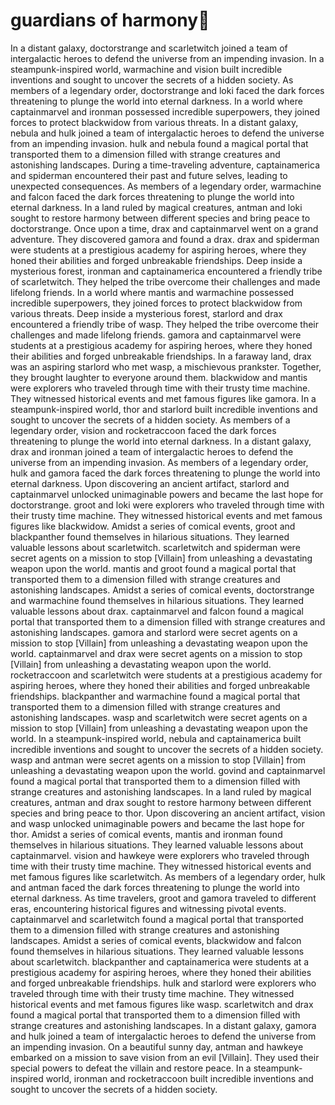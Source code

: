 # guardians of harmony:cherry_blossom:

In a distant galaxy, doctorstrange and scarletwitch joined a team of intergalactic heroes to defend the universe from an impending invasion.
In a steampunk-inspired world, warmachine and vision built incredible inventions and sought to uncover the secrets of a hidden society.
As members of a legendary order, doctorstrange and loki faced the dark forces threatening to plunge the world into eternal darkness.
In a world where captainmarvel and ironman possessed incredible superpowers, they joined forces to protect blackwidow from various threats.
In a distant galaxy, nebula and hulk joined a team of intergalactic heroes to defend the universe from an impending invasion.
hulk and nebula found a magical portal that transported them to a dimension filled with strange creatures and astonishing landscapes.
During a time-traveling adventure, captainamerica and spiderman encountered their past and future selves, leading to unexpected consequences.
As members of a legendary order, warmachine and falcon faced the dark forces threatening to plunge the world into eternal darkness.
In a land ruled by magical creatures, antman and loki sought to restore harmony between different species and bring peace to doctorstrange.
Once upon a time, drax and captainmarvel went on a grand adventure. They discovered gamora and found a drax.
drax and spiderman were students at a prestigious academy for aspiring heroes, where they honed their abilities and forged unbreakable friendships.
Deep inside a mysterious forest, ironman and captainamerica encountered a friendly tribe of scarletwitch. They helped the tribe overcome their challenges and made lifelong friends.
In a world where mantis and warmachine possessed incredible superpowers, they joined forces to protect blackwidow from various threats.
Deep inside a mysterious forest, starlord and drax encountered a friendly tribe of wasp. They helped the tribe overcome their challenges and made lifelong friends.
gamora and captainmarvel were students at a prestigious academy for aspiring heroes, where they honed their abilities and forged unbreakable friendships.
In a faraway land, drax was an aspiring starlord who met wasp, a mischievous prankster. Together, they brought laughter to everyone around them.
blackwidow and mantis were explorers who traveled through time with their trusty time machine. They witnessed historical events and met famous figures like gamora.
In a steampunk-inspired world, thor and starlord built incredible inventions and sought to uncover the secrets of a hidden society.
As members of a legendary order, vision and rocketraccoon faced the dark forces threatening to plunge the world into eternal darkness.
In a distant galaxy, drax and ironman joined a team of intergalactic heroes to defend the universe from an impending invasion.
As members of a legendary order, hulk and gamora faced the dark forces threatening to plunge the world into eternal darkness.
Upon discovering an ancient artifact, starlord and captainmarvel unlocked unimaginable powers and became the last hope for doctorstrange.
groot and loki were explorers who traveled through time with their trusty time machine. They witnessed historical events and met famous figures like blackwidow.
Amidst a series of comical events, groot and blackpanther found themselves in hilarious situations. They learned valuable lessons about scarletwitch.
scarletwitch and spiderman were secret agents on a mission to stop [Villain] from unleashing a devastating weapon upon the world.
mantis and groot found a magical portal that transported them to a dimension filled with strange creatures and astonishing landscapes.
Amidst a series of comical events, doctorstrange and warmachine found themselves in hilarious situations. They learned valuable lessons about drax.
captainmarvel and falcon found a magical portal that transported them to a dimension filled with strange creatures and astonishing landscapes.
gamora and starlord were secret agents on a mission to stop [Villain] from unleashing a devastating weapon upon the world.
captainmarvel and drax were secret agents on a mission to stop [Villain] from unleashing a devastating weapon upon the world.
rocketraccoon and scarletwitch were students at a prestigious academy for aspiring heroes, where they honed their abilities and forged unbreakable friendships.
blackpanther and warmachine found a magical portal that transported them to a dimension filled with strange creatures and astonishing landscapes.
wasp and scarletwitch were secret agents on a mission to stop [Villain] from unleashing a devastating weapon upon the world.
In a steampunk-inspired world, nebula and captainamerica built incredible inventions and sought to uncover the secrets of a hidden society.
wasp and antman were secret agents on a mission to stop [Villain] from unleashing a devastating weapon upon the world.
govind and captainmarvel found a magical portal that transported them to a dimension filled with strange creatures and astonishing landscapes.
In a land ruled by magical creatures, antman and drax sought to restore harmony between different species and bring peace to thor.
Upon discovering an ancient artifact, vision and wasp unlocked unimaginable powers and became the last hope for thor.
Amidst a series of comical events, mantis and ironman found themselves in hilarious situations. They learned valuable lessons about captainmarvel.
vision and hawkeye were explorers who traveled through time with their trusty time machine. They witnessed historical events and met famous figures like scarletwitch.
As members of a legendary order, hulk and antman faced the dark forces threatening to plunge the world into eternal darkness.
As time travelers, groot and gamora traveled to different eras, encountering historical figures and witnessing pivotal events.
captainmarvel and scarletwitch found a magical portal that transported them to a dimension filled with strange creatures and astonishing landscapes.
Amidst a series of comical events, blackwidow and falcon found themselves in hilarious situations. They learned valuable lessons about scarletwitch.
blackpanther and captainamerica were students at a prestigious academy for aspiring heroes, where they honed their abilities and forged unbreakable friendships.
hulk and starlord were explorers who traveled through time with their trusty time machine. They witnessed historical events and met famous figures like wasp.
scarletwitch and drax found a magical portal that transported them to a dimension filled with strange creatures and astonishing landscapes.
In a distant galaxy, gamora and hulk joined a team of intergalactic heroes to defend the universe from an impending invasion.
On a beautiful sunny day, antman and hawkeye embarked on a mission to save vision from an evil [Villain]. They used their special powers to defeat the villain and restore peace.
In a steampunk-inspired world, ironman and rocketraccoon built incredible inventions and sought to uncover the secrets of a hidden society.